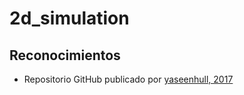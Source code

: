 # 2d_simulation

## Reconocimientos
* Repositorio GitHub publicado por [yaseenhull, 2017](https://github.com/yaseenhull/Error-Propagation/blob/master/ErrorPropogation.py)

